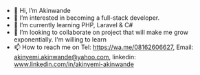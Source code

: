 - 👋 Hi, I’m Akinwande
- 👀 I’m interested in becoming a full-stack developer.
- 🌱 I’m currently learning PHP, Laravel & C#
- 💞️ I’m looking to collaborate on project that will make me grow exponentially. I'm willing to learn
- 📫 How to reach me on Tel: https://wa.me/08162606627, Email: akinyemi.akinwande@yahoo.com, linkedin: www.linkedin.com/in/akinyemi-akinwande

<!---
Akinslius/Akinslius is a ✨ special ✨ repository because its `README.md` (this file) appears on your GitHub profile.
You can click the Preview link to take a look at your changes.
--->
